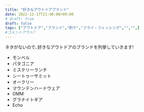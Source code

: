 ```yaml
---
title: "好きなアウトドアブランド"
date: 2022-12-17T21:46:08+09:00
# draft: true
draft: false
tags: ["アウトドア","ブランド","釣り","フライ・フィッシング","","",]
#コメントアウト?
---
```


ネタがないので､好きなアウトドアのブランドを列挙していきます!

- モンベル
- パタゴニア
- ミステリーランチ
- シートゥーサミット
- オークリー
- マウンテンハードウェア
- OMM
- グラナイトギア
- Echo



<!--コメントアウト-->
<!--more-->
<!-- 

空白を入れたい時に使う
&nbsp;

-->